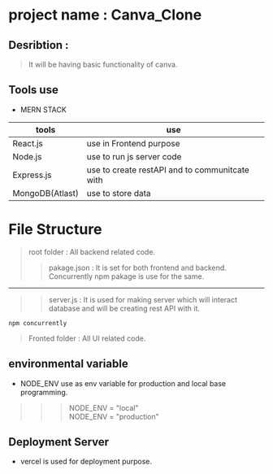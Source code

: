 # project name : Canva_Clone

## Desribtion :
> It will be having basic functionality of canva.

## Tools use 
- MERN STACK

| tools | use |
| ------ | ----------- |
| React.js | use in Frontend purpose  |
| Node.js | use to run js server code |
| Express.js | use to create restAPI and to communitcate with  |
| MongoDB(Atlast) | use to store data |


# File Structure
>root folder : All backend related code.
>>pakage.json : It is set for both frontend and backend. Concurrently npm pakage is use for the same.
---
>>server.js : It is used for making server which will interact database and will be creating rest API with it.
```
npm concurrently 
```
>Fronted folder : All UI related code.

## environmental variable
- NODE_ENV use as env variable for production and local base programming.
>>>NODE_ENV = "local"<br>
>>>NODE_ENV = "production"

## Deployment Server 
- vercel is used for deployment purpose.
